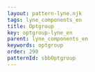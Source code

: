 ```yaml
---
layout: pattern-lyne.njk
tags: lyne_components_en
title: Optgroup
key: optgroup-lyne_en
parent: lyne_components_en
keywords: optgroup
order: 290
patternId: sbbOptgroup
---
```

